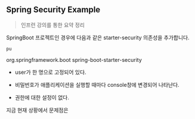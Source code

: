 
## Spring Security Example

> 인프런 강의를 통한 요약 정리

SpringBoot 프로젝트인 경우에 다음과 같은 starter-security 의존성을 추가합니다.

    pu

 <dependency>   
 <groupId>org.springframework.boot</groupId>   
 <artifactId>spring-boot-starter-security</artifactId>   
 </dependency>

-   user가 한 명으로 고정되어 있다.
    
-   비밀번호가 애플리케이션을 실행할 때마다 console창에 변경되어 나타난다.
    
-   권한에 대한 설정이 없다.
    

지금 현재 상황에서 문제점은
<!--stackedit_data:
eyJoaXN0b3J5IjpbNzY5NDk3MzEyLDEzMzgwNDA4NjksLTcxMj
Y5MjI2MiwxOTgwODA2NjE5XX0=
-->